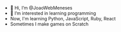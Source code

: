 - 👋 Hi, I’m @JoaoWebMeneses
- 👀 I’m interested in learning programming
- Now, I'm learning Python, JavaScript, Ruby, React
- Sometimes I make games on Scratch

<!---
JoaoWebMeneses/JoaoWebMeneses is a ✨ special ✨ repository because its `README.md` (this file) appears on your GitHub profile.
You can click the Preview link to take a look at your changes.
--->

